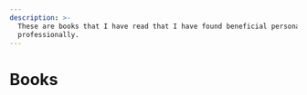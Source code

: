 ```yaml
---
description: >-
  These are books that I have read that I have found beneficial personally and
  professionally.
---
```


# Books

